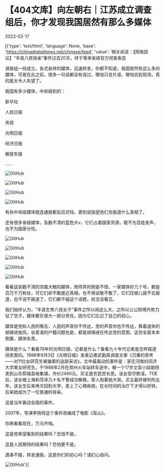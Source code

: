 # 【404文库】向左朝右｜江苏成立调查组后，你才发现我国居然有那么多媒体

2022-02-17

[{'type': 'text/html', 'language': None, 'base': 'https://chinadigitaltimes.net/chinese/feed', 'value': '相关阅读：【网络民议】“丰县八孩母亲”事件过去20天，终于等来省级官方彻查表态

调查组一经成立，各式各样的媒体，迅速转发，你都不知道，我国居然有这么多的媒体，可是在此之前，很多一句话都没有说过，哪怕只言片语，哪怕去到现场，真的是太令人失望了。

我国有多少媒体，中央级别的：

新华社

人民日报

央视

光明日报

经济日报

解放军报

……

![GitHub](https://chinadigitaltimes.net/chinese/files/2022/02/post-677064-620e2e2f4f88f.)

![GitHub](https://chinadigitaltimes.net/chinese/files/2022/02/post-677064-620e2e2f5e5a5.)

![GitHub](https://chinadigitaltimes.net/chinese/files/2022/02/post-677064-620e2e2f69f50.)

![GitHub](https://chinadigitaltimes.net/chinese/files/2022/02/post-677064-620e2e2f77872.)

有些中央级媒体就连通报都反应迟钝，更别说指望他们去报道什么真相了。

还有很多省级媒体，及数不清的蓝色大v，它们占着国家资源，既不为百姓发声，也不为国家分忧。

![GitHub](https://chinadigitaltimes.net/chinese/files/2022/02/post-677064-620e2e2f89721.)

![GitHub](https://chinadigitaltimes.net/chinese/files/2022/02/post-677064-620e2e2f9961b.)

![GitHub](https://chinadigitaltimes.net/chinese/files/2022/02/post-677064-620e2e2faaa62.)

![GitHub](https://chinadigitaltimes.net/chinese/files/2022/02/post-677064-620e2e2fba950.)

![GitHub](https://chinadigitaltimes.net/chinese/files/2022/02/post-677064-620e2e2fcab65.)

看看这些数不清的浓眉大眼的媒体，矩阵弄的倒是不错，一家媒体好几个号，都是百万千万粉丝，可它们却不敢接近真相，也不用说敢不敢了，它们压根儿就不去报道，也不说不报道了，它们都不碰这个话题，权当没看见。

我们始终认为，“丰县生育八孩女子”事件之所以闹这么大，之所以让公知境外势力钻了空子，媒体要负很大一部分责任。因为它们忘记了自己的初心。

媒体是党和人民的喉舌，人民的声音你不传达，党的声音你也不传达，靠着退休的胡锡进放风，谷爱凌的户籍问题也是，都是胡锡进在传达党的意图，这完全是本末倒置，媒体失责。

媒体是什么？看看78年的光明日报，记者是什么？看看九十年代记者是怎样报道拐卖案的。1988年9月3日《光明日报》发表记者武勤英调查文章《沉重的思考——对11位女研究生被骗案的追踪采访》。文中最轰动的事件是：家在河南的同济大学某女研究生，于1988年2月在郑州火车站转车途中，被一个17岁文盲小姑娘拐卖到山东郓城县候集镇，作价2480元，买主是农民宫长恩。该女受尽欺凌。71天后，该女被上海和菏泽几十名干警成功解救，家人抱着她大哭。买主最终被判刑五年。该女生后来再次回到大学，患上了心理疾病，在长时间的治疗下才得以好转。后来她成为了一位普通的母亲。

这是当年轰动全国的事件。

2007年，导演李扬将这个事件改编成了电影《盲山》。

你再看看现在，万马齐喑。

这是党希望看到的结果吗？恐怕不是。

这是人民期待的结果吗？恐怕更不是。

遇事不报，转发通报，这是你们的初心吗？请扪心自问。

![GitHub](https://chinadigitaltimes.net/chinese/files/2022/02/post-677064-620e2e2fdce4a.)'}]
